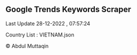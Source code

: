 

## Google Trends Keywords Scraper 
 
Last Update 28-12-2022 , 07:57:24

Country List :
VIETNAM.json



© Abdul Muttaqin 
